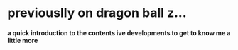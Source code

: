 # previouslly on dragon ball z...
<h4> a quick introduction to the contents ive developments to get to know me a little more</h4>
